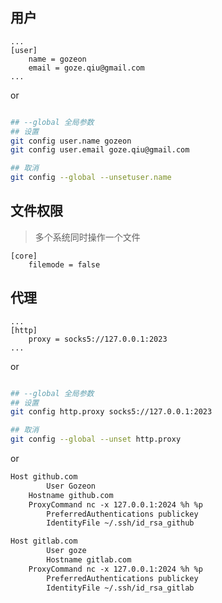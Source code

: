 ## 用户

```title=".git/config"
...
[user]
	name = gozeon
	email = goze.qiu@gmail.com
...
```

or

```bash

## --global 全局参数
## 设置
git config user.name gozeon
git config user.email goze.qiu@gmail.com

## 取消
git config --global --unsetuser.name
```

## 文件权限

> 多个系统同时操作一个文件

```title=".git/config"
[core]
	filemode = false
```

## 代理

```title=".git/config"
...
[http]
	proxy = socks5://127.0.0.1:2023
...
```

or

```bash

## --global 全局参数
## 设置
git config http.proxy socks5://127.0.0.1:2023

## 取消
git config --global --unset http.proxy
```

or

```txt title="~/.ssh/config"
Host github.com
        User Gozeon
	Hostname github.com
	ProxyCommand nc -x 127.0.0.1:2024 %h %p
        PreferredAuthentications publickey
        IdentityFile ~/.ssh/id_rsa_github

Host gitlab.com
        User goze
        Hostname gitlab.com
	ProxyCommand nc -x 127.0.0.1:2024 %h %p
        PreferredAuthentications publickey
        IdentityFile ~/.ssh/id_rsa_gitlab
```


